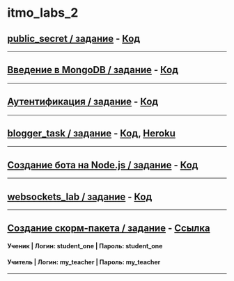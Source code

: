 # itmo_labs_2
## [public_secret / задание](https://kodaktor.ru/g/public09092019) - [Код](https://github.com/EkaterinaEliseeva/itmo-nodejs/tree/master/secret)
_________________________________________________
## [Введение в MongoDB / задание](https://kodaktor.ru/g/08112019) - [Код](https://github.com/EkaterinaEliseeva/exp-mongo)
_________________________________________________
## [Аутентификация / задание](http://kodaktor.ru/sessions2019/2) - [Код](https://github.com/EkaterinaEliseeva/auth-task)
_________________________________________________
## [blogger_task / задание](https://kodaktor.ru/blogger_task) - [Код](https://github.com/EkaterinaEliseeva/blog), [Heroku](http://blogpost-api.herokuapp.com)
_________________________________________________
## [Создание бота на Node.js  / задание](https://kodaktor.ru/g/bots) - [Код](https://github.com/EkaterinaEliseeva/node-vk-bot)
_________________________________________________
## [websockets_lab / задание](https://kodaktor.ru/g/websockets_lab) - [Код](https://github.com/elkate/chat)
_________________________________________________
## [Создание скорм-пакета / задание](https://kodaktor.ru/scorm) - [Ссылка](https://elkate.moodlecloud.com/)

#### Ученик | Логин: student_one | Пароль: student_one
#### Учитель | Логин: my_teacher | Пароль: my_teacher
_________________________________________________
